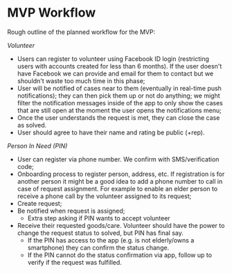 # MVP Workflow

Rough outline of the planned workflow for the MVP:

*Volunteer*
- Users can register to volunteer using Facebook ID login (restricting users with accounts created for less than 6 months). If the user doesn't have Facebook we can provide and email for them to contact but we shouldn't waste too much time in this phase;
- User will be notified of cases near to them (eventually in real-time push notifications); they can then pick them up or not do anything; we might filter the notification messages inside of the app to only show the cases that are still open at the moment the user opens the notifications menu;
- Once the user understands the request is met, they can close the case as solved.
- User should agree to have their name and rating be public (+rep).
 
*Person In Need (PIN)*
- User can register via phone number. We confirm with SMS/verification code;
- Onboarding process to register person, address, etc. If registration is for another person it might be a good idea to add a phone number to call in case of request assignment. For example to enable an elder person to receive a phone call by the volunteer assigned to its request;
- Create request;
- Be notified when request is assigned;                   
  - Extra step asking if PIN wants to accept volunteer
- Receive their requested goods/care. Volunteer should have the power to change the request status to solved, but PIN has final say. 
  - If the PIN has access to the app (e.g. is not elderly/owns a smartphone) they can confirm the status change. 
  - If the PIN cannot do the status confirmation via app, follow up to verify if the request was fulfilled. 
